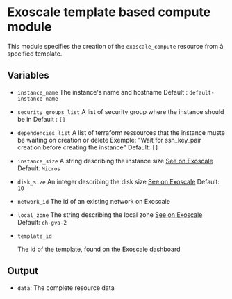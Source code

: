 # Exoscale template based compute module

This module specifies the creation of the `exoscale_compute` resource from à specified template.


## Variables
- `instance_name`
   The instance's name and hostname
   Default : `default-instance-name`
   
- `security_groups_list`
   A list of security group where the instance should be in 
   Default : `[]`
   
- `dependencies_list`
    A list of terraform ressources that the instance muste be waiting on creation or delete
    Exemple: "Wait for ssh_key_pair creation before creating the instance"
    Default: `[]`
    
- `instance_size`
    A string describing the instance size [See on Exoscale](https://www.exoscale.com/pricing/)
    Default: `Micros`
    
- `disk_size`
    An integer describing the disk size [See on Exoscale](https://www.exoscale.com/pricing/)
    Default: `10`              
    
- `network_id`
    The id of an existing network on Exoscale
    
- `local_zone`
    The string describing the local zone [See on Exoscale](https://www.exoscale.com/datacenters/)
    Default: `ch-gva-2`
    
- `template_id`

    The id of the template, found on the Exoscale dashboard

## Output
 - `data`: The complete resource data